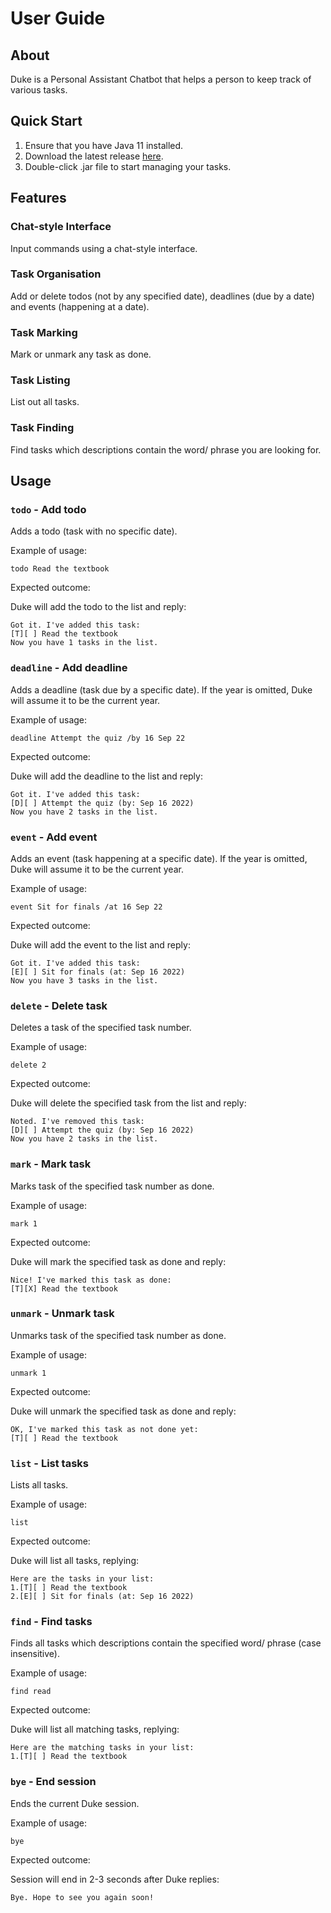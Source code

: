 # User Guide

## About

Duke is a Personal Assistant Chatbot that helps a person to keep track of various tasks.

## Quick Start

1. Ensure that you have Java 11 installed.
2. Download the latest release [here](https://github.com/totsukatomofumi/ip/releases/tag/A-Release).
3. Double-click .jar file to start managing your tasks.

## Features 

### Chat-style Interface

Input commands using a chat-style interface.

### Task Organisation

Add or delete todos (not by any specified date), deadlines (due by a date) and events (happening at a date).

### Task Marking

Mark or unmark any task as done.

### Task Listing

List out all tasks.

### Task Finding

Find tasks which descriptions contain the word/ phrase you are looking for.

## Usage

### `todo` - Add todo

Adds a todo (task with no specific date).

Example of usage: 

`todo Read the textbook`

Expected outcome:

Duke will add the todo to the list and reply:

```
Got it. I've added this task:
[T][ ] Read the textbook
Now you have 1 tasks in the list.
```

### `deadline` - Add deadline

Adds a deadline (task due by a specific date). 
If the year is omitted, Duke will assume it to be the current year.

Example of usage:

`deadline Attempt the quiz /by 16 Sep 22`

Expected outcome:

Duke will add the deadline to the list and reply:

```
Got it. I've added this task:
[D][ ] Attempt the quiz (by: Sep 16 2022)
Now you have 2 tasks in the list.
```

### `event` - Add event

Adds an event (task happening at a specific date).
If the year is omitted, Duke will assume it to be the current year.

Example of usage:

`event Sit for finals /at 16 Sep 22`

Expected outcome:

Duke will add the event to the list and reply:

```
Got it. I've added this task:
[E][ ] Sit for finals (at: Sep 16 2022)
Now you have 3 tasks in the list.
```

### `delete` - Delete task

Deletes a task of the specified task number.

Example of usage:

`delete 2`

Expected outcome:

Duke will delete the specified task from the list and reply:

```
Noted. I've removed this task:
[D][ ] Attempt the quiz (by: Sep 16 2022)
Now you have 2 tasks in the list.
```

### `mark` - Mark task

Marks task of the specified task number as done.

Example of usage:

`mark 1`

Expected outcome:

Duke will mark the specified task as done and reply:

```
Nice! I've marked this task as done:
[T][X] Read the textbook
```

### `unmark` - Unmark task

Unmarks task of the specified task number as done.

Example of usage:

`unmark 1`

Expected outcome:

Duke will unmark the specified task as done and reply:

```
OK, I've marked this task as not done yet:
[T][ ] Read the textbook
```

### `list` - List tasks

Lists all tasks.

Example of usage:

`list`

Expected outcome:

Duke will list all tasks, replying:

```
Here are the tasks in your list:
1.[T][ ] Read the textbook
2.[E][ ] Sit for finals (at: Sep 16 2022)
```

### `find` - Find tasks

Finds all tasks which descriptions contain the specified word/ phrase (case insensitive).

Example of usage:

`find read`

Expected outcome:

Duke will list all matching tasks, replying:

```
Here are the matching tasks in your list:
1.[T][ ] Read the textbook
```

### `bye` - End session

Ends the current Duke session.

Example of usage:

`bye`

Expected outcome:

Session will end in 2-3 seconds after Duke replies:

```
Bye. Hope to see you again soon!
```